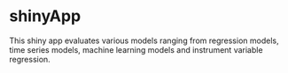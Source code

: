 # shinyApp


This shiny app evaluates various models ranging from regression models, time series models, machine learning models and instrument variable regression.